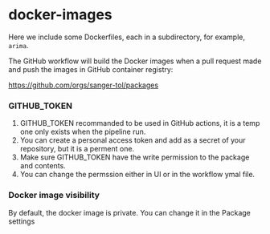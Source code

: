 # docker-images

Here we include some Dockerfiles, each in a subdirectory, for example, `arima`.

The GitHub workflow will build the Docker images when a pull request made and push the images in GitHub container registry:

https://github.com/orgs/sanger-tol/packages

### GITHUB_TOKEN
1. GITHUB_TOKEN recommanded to be used in GitHub actions, it is a temp one only exists when the pipeline run.
2. You can create a personal access token and add as a secret of your repository, but it is a perment one.
3. Make sure GITHUB_TOKEN have the write permission to the package and contents.
4. You can change the permssion either in UI or in the workflow ymal file.
### Docker image visibility
By default, the docker image is private. You can change it in the Package settings
